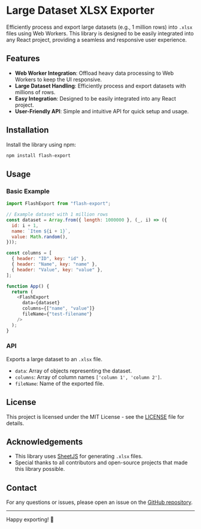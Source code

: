# Large Dataset XLSX Exporter

Efficiently process and export large datasets (e.g., 1 million rows) into `.xlsx` files using Web Workers. This library is designed to be easily integrated into any React project, providing a seamless and responsive user experience.

## Features

- **Web Worker Integration**: Offload heavy data processing to Web Workers to keep the UI responsive.
- **Large Dataset Handling**: Efficiently process and export datasets with millions of rows.
- **Easy Integration**: Designed to be easily integrated into any React project.
- **User-Friendly API**: Simple and intuitive API for quick setup and usage.

## Installation

Install the library using npm:

```bash
npm install flash-export
```

## Usage

### Basic Example

```javascript
import FlashExport from "flash-export";

// Example dataset with 1 million rows
const dataset = Array.from({ length: 1000000 }, (_, i) => ({
  id: i + 1,
  name: `Item ${i + 1}`,
  value: Math.random(),
}));

const columns = [
  { header: "ID", key: "id" },
  { header: "Name", key: "name" },
  { header: "Value", key: "value" },
];

function App() {
  return (
    <FlashExport
      data={dataset}
      columns={["name", "value"]}
      fileName={"test-filename"}
    />
  );
}
```

### API

Exports a large dataset to an `.xlsx` file.

- `data`: Array of objects representing the dataset.
- `columns`: Array of column names `['column 1', 'column 2']`.
- `fileName`: Name of the exported file.

<!-- ## Contributing

We welcome contributions! Please read our [Contributing Guidelines](CONTRIBUTING.md) for more details. -->

## License

This project is licensed under the MIT License - see the [LICENSE](LICENSE) file for details.

## Acknowledgements

- This library uses [SheetJS](https://github.com/SheetJS/sheetjs) for generating `.xlsx` files.
- Special thanks to all contributors and open-source projects that made this library possible.

## Contact

For any questions or issues, please open an issue on the [GitHub repository](https://github.com/your-username/large-dataset-xlsx-exporter).

---

Happy exporting! 🚀
